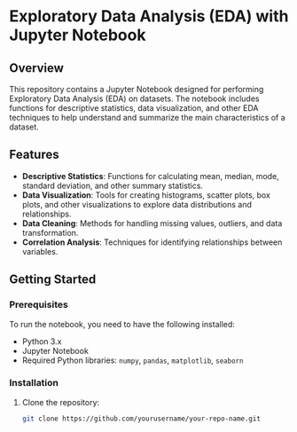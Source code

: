 # Exploratory Data Analysis (EDA) with Jupyter Notebook

## Overview
This repository contains a Jupyter Notebook designed for performing Exploratory Data Analysis (EDA) on datasets. The notebook includes functions for descriptive statistics, data visualization, and other EDA techniques to help understand and summarize the main characteristics of a dataset.

## Features
- **Descriptive Statistics**: Functions for calculating mean, median, mode, standard deviation, and other summary statistics.
- **Data Visualization**: Tools for creating histograms, scatter plots, box plots, and other visualizations to explore data distributions and relationships.
- **Data Cleaning**: Methods for handling missing values, outliers, and data transformation.
- **Correlation Analysis**: Techniques for identifying relationships between variables.

## Getting Started

### Prerequisites
To run the notebook, you need to have the following installed:
- Python 3.x
- Jupyter Notebook
- Required Python libraries: `numpy`, `pandas`, `matplotlib`, `seaborn`

### Installation
1. Clone the repository:
   ```bash
   git clone https://github.com/yourusername/your-repo-name.git
